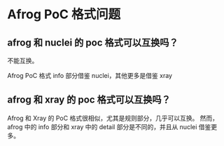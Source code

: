 # Afrog PoC 格式问题

## afrog 和 nuclei 的 poc 格式可以互换吗？

不能互换。

Afrog PoC 格式 info 部分借鉴 nuclei，其他更多是借鉴 xray

## afrog 和 xray 的 poc 格式可以互换吗？

Afrog 和 Xray 的 PoC 格式很相似，尤其是规则部分，几乎可以互换。 然而，afrog 中的 info 部分和 xray 中的 detail 部分是不同的，并且从 nuclei 借鉴更多。